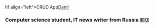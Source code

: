 h1 align="left">CRUD App<a href="https://daniilshat.ru/" target="_blank">Daniil</a> 
<h3 align="left">Computer science student, IT news writer from Russia 🇷🇺</h3>
